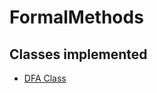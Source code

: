 # FormalMethods

## Classes implemented

- [DFA Class](https://github.com/mattiacurri/FormalMethods/blob/main/DFA/DFA.py)
